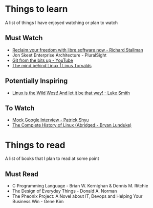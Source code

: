 # Things to learn
A list of things I have enjoyed watching or plan to watch

## Must Watch
* [Reclaim your freedom with libre software now - Richard Stallman](https://youtu.be/n9YDz-Iwgyw)
* Jon Skeet Enterprise Architecture - PluralSight 
* [Git from the bits up - YouTube](https://www.youtube.com/watch?v=MYP56QJpDr4)
* [The mind behind Linux | Linus Torvalds](https://www.youtube.com/watch?v=o8NPllzkFhE)

## Potentially Inspiring
* [Linux is the Wild West! And let it be that way! - Luke Smith](https://www.youtube.com/watch?v=PnCXJn2cRf4)

## To Watch
* [Mock Google Interview - Patrick Shyu](https://www.youtube.com/watch?v=IWvbPIYQPFM)
* [The Complete History of Linux (Abridged - Bryan Lunduke)](https://www.youtube.com/watch?v=UjDQtNYxtbU)

# Things to read
A list of books that I plan to read at some point

##  Must Read
* C Programming Language - Brian W. Kernighan & Dennis M. Ritchie
* The Design of Everyday Things - Donald A. Norman
* The Pheonix Project: A Novel about IT, Devops and Helping Your Business Win - Gene Kim
